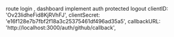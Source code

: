 route login , dashboard 
implement auth
protected 
logout
clientID: 'Ov23lidheFid8KjRVhFJ',
      clientSecret: 'e16f128e7b7fbf2f18a3c25375461df496ad35a5',
      callbackURL: 'http://localhost:3000/auth/github/callback',